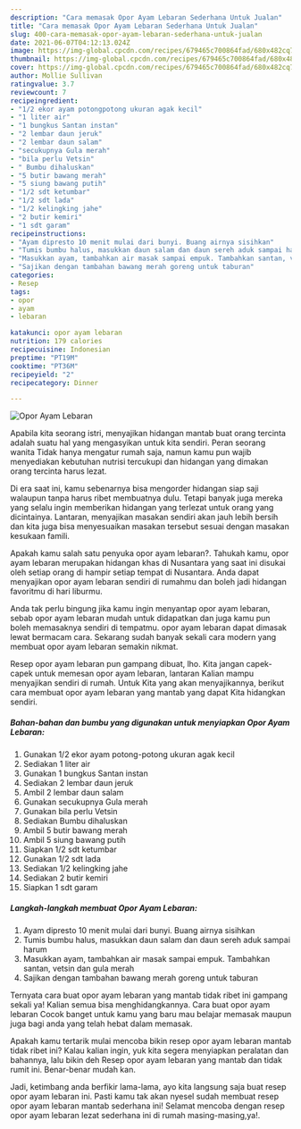 ```yaml
---
description: "Cara memasak Opor Ayam Lebaran Sederhana Untuk Jualan"
title: "Cara memasak Opor Ayam Lebaran Sederhana Untuk Jualan"
slug: 400-cara-memasak-opor-ayam-lebaran-sederhana-untuk-jualan
date: 2021-06-07T04:12:13.024Z
image: https://img-global.cpcdn.com/recipes/679465c700864fad/680x482cq70/opor-ayam-lebaran-foto-resep-utama.jpg
thumbnail: https://img-global.cpcdn.com/recipes/679465c700864fad/680x482cq70/opor-ayam-lebaran-foto-resep-utama.jpg
cover: https://img-global.cpcdn.com/recipes/679465c700864fad/680x482cq70/opor-ayam-lebaran-foto-resep-utama.jpg
author: Mollie Sullivan
ratingvalue: 3.7
reviewcount: 7
recipeingredient:
- "1/2 ekor ayam potongpotong ukuran agak kecil"
- "1 liter air"
- "1 bungkus Santan instan"
- "2 lembar daun jeruk"
- "2 lembar daun salam"
- "secukupnya Gula merah"
- "bila perlu Vetsin"
- " Bumbu dihaluskan"
- "5 butir bawang merah"
- "5 siung bawang putih"
- "1/2 sdt ketumbar"
- "1/2 sdt lada"
- "1/2 kelingking jahe"
- "2 butir kemiri"
- "1 sdt garam"
recipeinstructions:
- "Ayam dipresto 10 menit mulai dari bunyi. Buang airnya sisihkan"
- "Tumis bumbu halus, masukkan daun salam dan daun sereh aduk sampai harum"
- "Masukkan ayam, tambahkan air masak sampai empuk. Tambahkan santan, vetsin dan gula merah"
- "Sajikan dengan tambahan bawang merah goreng untuk taburan"
categories:
- Resep
tags:
- opor
- ayam
- lebaran

katakunci: opor ayam lebaran 
nutrition: 179 calories
recipecuisine: Indonesian
preptime: "PT19M"
cooktime: "PT36M"
recipeyield: "2"
recipecategory: Dinner

---
```



![Opor Ayam Lebaran](https://img-global.cpcdn.com/recipes/679465c700864fad/680x482cq70/opor-ayam-lebaran-foto-resep-utama.jpg)

Apabila kita seorang istri, menyajikan hidangan mantab buat orang tercinta adalah suatu hal yang mengasyikan untuk kita sendiri. Peran seorang  wanita Tidak hanya mengatur rumah saja, namun kamu pun wajib menyediakan kebutuhan nutrisi tercukupi dan hidangan yang dimakan orang tercinta harus lezat.

Di era  saat ini, kamu sebenarnya bisa mengorder hidangan siap saji walaupun tanpa harus ribet membuatnya dulu. Tetapi banyak juga mereka yang selalu ingin memberikan hidangan yang terlezat untuk orang yang dicintainya. Lantaran, menyajikan masakan sendiri akan jauh lebih bersih dan kita juga bisa menyesuaikan masakan tersebut sesuai dengan masakan kesukaan famili. 



Apakah kamu salah satu penyuka opor ayam lebaran?. Tahukah kamu, opor ayam lebaran merupakan hidangan khas di Nusantara yang saat ini disukai oleh setiap orang di hampir setiap tempat di Nusantara. Anda dapat menyajikan opor ayam lebaran sendiri di rumahmu dan boleh jadi hidangan favoritmu di hari liburmu.

Anda tak perlu bingung jika kamu ingin menyantap opor ayam lebaran, sebab opor ayam lebaran mudah untuk didapatkan dan juga kamu pun boleh memasaknya sendiri di tempatmu. opor ayam lebaran dapat dimasak lewat bermacam cara. Sekarang sudah banyak sekali cara modern yang membuat opor ayam lebaran semakin nikmat.

Resep opor ayam lebaran pun gampang dibuat, lho. Kita jangan capek-capek untuk memesan opor ayam lebaran, lantaran Kalian mampu menyajikan sendiri di rumah. Untuk Kita yang akan menyajikannya, berikut cara membuat opor ayam lebaran yang mantab yang dapat Kita hidangkan sendiri.

<!--inarticleads1-->

##### Bahan-bahan dan bumbu yang digunakan untuk menyiapkan Opor Ayam Lebaran:

1. Gunakan 1/2 ekor ayam potong-potong ukuran agak kecil
1. Sediakan 1 liter air
1. Gunakan 1 bungkus Santan instan
1. Sediakan 2 lembar daun jeruk
1. Ambil 2 lembar daun salam
1. Gunakan secukupnya Gula merah
1. Gunakan bila perlu Vetsin
1. Sediakan  Bumbu dihaluskan
1. Ambil 5 butir bawang merah
1. Ambil 5 siung bawang putih
1. Siapkan 1/2 sdt ketumbar
1. Gunakan 1/2 sdt lada
1. Sediakan 1/2 kelingking jahe
1. Sediakan 2 butir kemiri
1. Siapkan 1 sdt garam




<!--inarticleads2-->

##### Langkah-langkah membuat Opor Ayam Lebaran:

1. Ayam dipresto 10 menit mulai dari bunyi. Buang airnya sisihkan
1. Tumis bumbu halus, masukkan daun salam dan daun sereh aduk sampai harum
1. Masukkan ayam, tambahkan air masak sampai empuk. Tambahkan santan, vetsin dan gula merah
1. Sajikan dengan tambahan bawang merah goreng untuk taburan




Ternyata cara buat opor ayam lebaran yang mantab tidak ribet ini gampang sekali ya! Kalian semua bisa menghidangkannya. Cara buat opor ayam lebaran Cocok banget untuk kamu yang baru mau belajar memasak maupun juga bagi anda yang telah hebat dalam memasak.

Apakah kamu tertarik mulai mencoba bikin resep opor ayam lebaran mantab tidak ribet ini? Kalau kalian ingin, yuk kita segera menyiapkan peralatan dan bahannya, lalu bikin deh Resep opor ayam lebaran yang mantab dan tidak rumit ini. Benar-benar mudah kan. 

Jadi, ketimbang anda berfikir lama-lama, ayo kita langsung saja buat resep opor ayam lebaran ini. Pasti kamu tak akan nyesel sudah membuat resep opor ayam lebaran mantab sederhana ini! Selamat mencoba dengan resep opor ayam lebaran lezat sederhana ini di rumah masing-masing,ya!.

